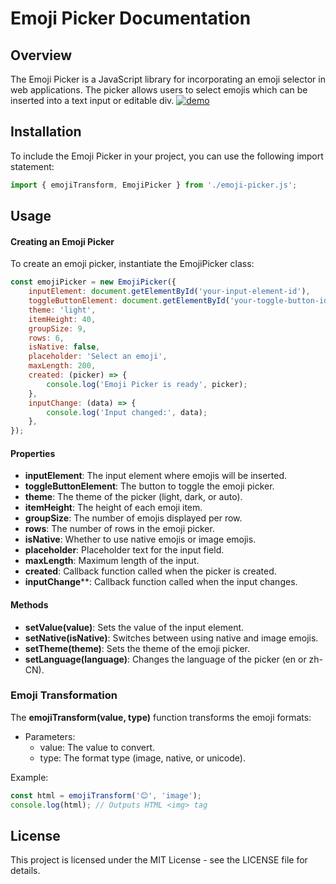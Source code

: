 # Emoji Picker Documentation

## Overview
The Emoji Picker is a JavaScript library for incorporating an emoji selector in web applications. The picker allows users to select emojis which can be inserted into a text input or editable div.
[![demo](https://po-po.github.io/popo-Emoji-Picker/img/1.png "light theme")](https://po-po.github.io/popo-Emoji-Picker/img/2.png  "dark theme")

## Installation
To include the Emoji Picker in your project, you can use the following import statement:
```javascript
import { emojiTransform, EmojiPicker } from './emoji-picker.js';
```

## Usage
#### Creating an Emoji Picker
To create an emoji picker, instantiate the EmojiPicker class:

```javascript
const emojiPicker = new EmojiPicker({
    inputElement: document.getElementById('your-input-element-id'),
    toggleButtonElement: document.getElementById('your-toggle-button-id'),
    theme: 'light',
    itemHeight: 40,
    groupSize: 9,
    rows: 6,
    isNative: false,
    placeholder: 'Select an emoji',
    maxLength: 200,
    created: (picker) => {
        console.log('Emoji Picker is ready', picker);
    },
    inputChange: (data) => {
        console.log('Input changed:', data);
    },
});
```
#### Properties
- **inputElement**: The input element where emojis will be inserted.
- **toggleButtonElement**: The button to toggle the emoji picker.
- **theme**: The theme of the picker (light, dark, or auto).
- **itemHeight**: The height of each emoji item.
- **groupSize**: The number of emojis displayed per row.
- **rows**: The number of rows in the emoji picker.
- **isNative**: Whether to use native emojis or image emojis.
- **placeholder**: Placeholder text for the input field.
- **maxLength**: Maximum length of the input.
- **created**: Callback function called when the picker is created.
- **inputChange****: Callback function called when the input changes.

#### Methods
- **setValue(value)**: Sets the value of the input element.
- **setNative(isNative)**: Switches between using native and image emojis.
- **setTheme(theme)**: Sets the theme of the emoji picker.
- **setLanguage(language)**: Changes the language of the picker (en or zh-CN).


### Emoji Transformation
The **emojiTransform(value, type)** function transforms the emoji formats:

- Parameters:
  - value: The value to convert.
  - type: The format type (image, native, or unicode).

Example:
```javascript
const html = emojiTransform('😊', 'image');
console.log(html); // Outputs HTML <img> tag
```
## License
This project is licensed under the MIT License - see the LICENSE file for details.
